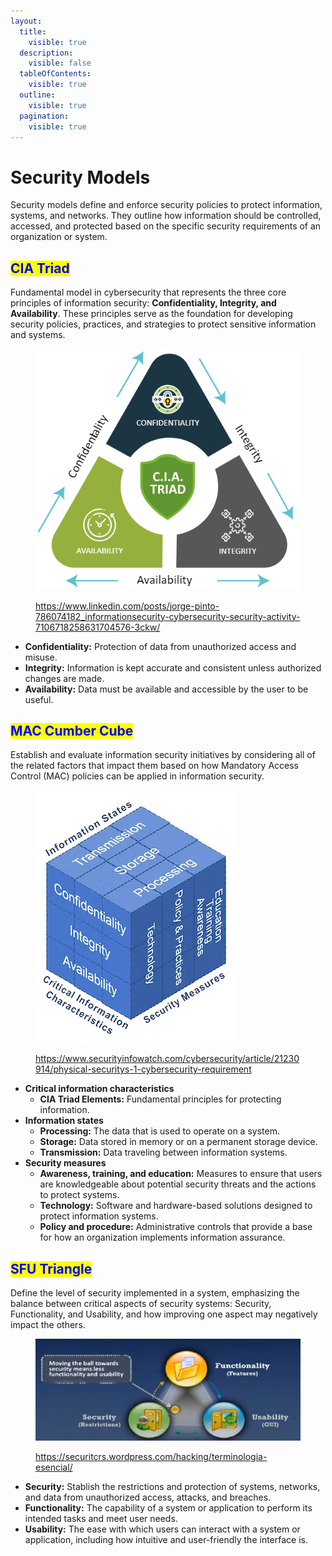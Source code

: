 ```yaml
---
layout:
  title:
    visible: true
  description:
    visible: false
  tableOfContents:
    visible: true
  outline:
    visible: true
  pagination:
    visible: true
---
```


# Security Models

Security models define and enforce security policies to protect information, systems, and networks. They outline how information should be controlled, accessed, and protected based on the specific security requirements of an organization or system.

## <mark style="color:blue;">**CIA Triad**</mark>

Fundamental model in cybersecurity that represents the three core principles of information security: **Confidentiality, Integrity, and Availability**. These principles serve as the foundation for developing security policies, practices, and strategies to protect sensitive information and systems.

<figure><img src="../.gitbook/assets/image (1) (1) (1) (1) (1).png" alt=""><figcaption><p><a href="https://www.linkedin.com/posts/jorge-pinto-786074182_informationsecurity-cybersecurity-security-activity-7106718258631704576-3ckw/">https://www.linkedin.com/posts/jorge-pinto-786074182_informationsecurity-cybersecurity-security-activity-7106718258631704576-3ckw/</a></p></figcaption></figure>

* **Confidentiality:** Protection of data from unauthorized access and misuse.
* **Integrity:** Information is kept accurate and consistent unless authorized changes are made.
* **Availability:** Data must be available and accessible by the user to be useful.

## <mark style="color:blue;">**MAC Cumber Cube**</mark>

Establish and evaluate information security initiatives by considering all of the related factors that impact them based on how Mandatory Access Control (MAC) policies can be applied in information security.

<figure><img src="../.gitbook/assets/image (3) (1) (1).png" alt=""><figcaption><p><a href="https://www.securityinfowatch.com/cybersecurity/article/21230914/physical-securitys-1-cybersecurity-requirement">https://www.securityinfowatch.com/cybersecurity/article/21230914/physical-securitys-1-cybersecurity-requirement</a></p></figcaption></figure>

* **Critical information characteristics**
  * **CIA Triad Elements:** Fundamental principles for protecting information.
* **Information states**
  * **Processing:** The data that is used to operate on a system.
  * **Storage:** Data stored in memory or on a permanent storage device.
  * **Transmission:** Data traveling between information systems.
* **Security measures**
  * **Awareness, training, and education:** Measures to ensure that users are knowledgeable about potential security threats and the actions to protect systems.
  * **Technology:** Software and hardware-based solutions designed to protect information systems.
  * **Policy and procedure:** Administrative controls that provide a base for how an organization implements information assurance.

## <mark style="color:blue;">**SFU Triangle**</mark>

Define the level of security implemented in a system, emphasizing the balance between critical aspects of security systems: Security, Functionality, and Usability, and how improving one aspect may negatively impact the others.

<figure><img src="../.gitbook/assets/image (2) (1) (1).png" alt=""><figcaption><p><a href="https://securitcrs.wordpress.com/hacking/terminologia-esencial/">https://securitcrs.wordpress.com/hacking/terminologia-esencial/</a></p></figcaption></figure>

* **Security:** Stablish the restrictions and protection of systems, networks, and data from unauthorized access, attacks, and breaches.
* **Functionality:** The capability of a system or application to perform its intended tasks and meet user needs.
* **Usability:** The ease with which users can interact with a system or application, including how intuitive and user-friendly the interface is.
